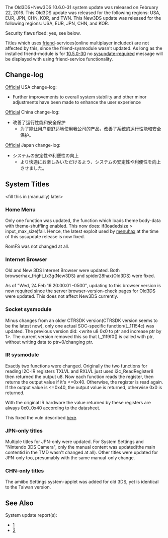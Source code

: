 The Old3DS+New3DS 10.6.0-31 system update was released on February 22,
2016. This Old3DS update was released for the following regions: USA,
EUR, JPN, CHN, KOR, and TWN. This New3DS update was released for the
following regions: USA, EUR, JPN, CHN, and KOR.

Security flaws fixed: yes, see below.

Titles which uses [friend](Friend_Services "wikilink")-services(online
multiplayer included) are not affected by this, since the
friend-sysmodule wasn't updated. As long as the installed friend-module
is for [10.5.0-30](10.5.0-30 "wikilink") no
[sysupdate-required](10.5.0-30 "wikilink") message will be displayed
with using friend-service functionality.

## Change-log

[Official](http://en-americas-support.nintendo.com/app/answers/detail/a_id/667/p/430/c/267)
USA change-log:

- Further improvements to overall system stability and other minor
  adjustments have been made to enhance the user experience

[Official](http://www.ique.com/3ds/support/update/3dsxlupdate.html)
China change-log:

- 改善了运行性能和安全保护
  - 为了能让用户更舒适地使用我公司的产品，改善了系统的运行性能和安全保护。

[Official](https://www.nintendo.co.jp/support/3ds/system_update/index.html)
Japan change-log:

- システムの安定性や利便性の向上
  - より快適にお楽しみいただけるよう、システムの安定性や利便性を向上させました。

## System Titles

\<fill this in (manually) later\>

### Home Menu

Only one function was updated, the function which loads theme body-data
with theme-shuffling enabled. This now does: if(loadedsize \>
input_max_size)fail. Hence, the latest exploit used by
[menuhax](menuhax "wikilink") at the time of this sysupdate release is
now fixed.

RomFS was not changed at all.

### Internet Browser

Old and New 3DS Internet Browser were updated. Both
browserhax_fright_tx3g(New3DS) and spider28hax(Old3DS) were fixed.

As of "Wed, 24 Feb 16 20:00:01 -0500", updating to this browser version
is now [required](Internet_Browser "wikilink") since the server
browser-version-check pages for Old3DS were updated. This does not
affect New3DS currently.

### Socket sysmodule

Minus changes from an older CTRSDK version(CTRSDK version seems to be
the latest now), only one actual SOC-specific function(L_11154c) was
updated. The previous version did: \<write u8 0x0 to ptr and increase
ptr by 1\>. The current version removed this so that L_11f9f0() is
called with ptr, without writing data to ptr+0/changing ptr.

### IR sysmodule

Exactly two functions were changed. Originally the two functions for
reading I2C-IR registers TXLVL and RXLVL just used i2c_ReadRegister8
then returned the output u8. Now each function reads the register, then
returns the output value if it's \<=0x40. Otherwise, the register is
read again. If the output value is \<=0x40, the output value is
returned, otherwise 0x0 is returned.

With the original IR hardware the value returned by these registers are
always 0x0..0x40 according to the datasheet.

This fixed the vuln described [here](3DS_System_Flaws "wikilink").

### JPN-only titles

Multiple titles for JPN-only were updated. For System Settings and
"Nintendo 3DS Camera", only the manual content was updated(the main
contentid in the TMD wasn't changed at all). Other titles were updated
for JPN-only too, presumably with the same manual-only change.

### CHN-only titles

The amiibo Settings system-applet was added for old 3DS, yet is
identical to the Taiwan version.

## See Also

System update report(s):

- [1](https://yls8.mtheall.com/ninupdates/reports.php?date=02-22-16_07-00-49&sys=ctr)
- [2](https://yls8.mtheall.com/ninupdates/reports.php?date=02-22-16_07-00-58&sys=ktr)